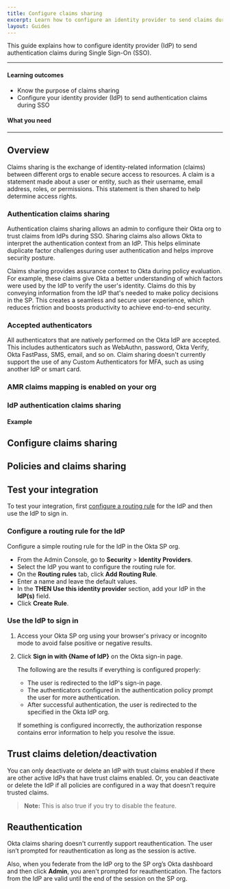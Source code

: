 ```yaml
---
title: Configure claims sharing
excerpt: Learn how to configure an identity provider to send claims during SSO
layout: Guides
---
```


<ApiLifecycle access="ea" />

This guide explains how to configure <StackSnippet snippet="idptypetop" inline /> identity provider (IdP) to send authentication claims during Single Sign-On (SSO).

---

#### Learning outcomes

* Know the purpose of claims sharing
* Configure your <StackSnippet snippet="idptype" inline /> identity provider (IdP) to send authentication claims during SSO

#### What you need

<StackSnippet snippet="wun" />

---

## Overview

Claims sharing is the exchange of identity-related information (claims) between different orgs to enable secure access to resources. A claim is a statement made about a user or entity, such as their username, email address, roles, or permissions. This statement is then shared to help determine access rights.

### Authentication claims sharing

Authentication claims sharing allows an admin to configure their Okta org to trust claims from IdPs during SSO. Sharing claims also allows Okta to interpret the authentication context from an IdP. This helps eliminate duplicate factor challenges during user authentication and helps improve security posture.

Claims sharing provides assurance context to Okta during policy evaluation. For example, these claims give Okta a better understanding of which factors were used by the IdP to verify the user's identity. Claims do this by conveying information from the IdP that's needed to make policy decisions in the SP. This creates a seamless and secure user experience, which reduces friction and boosts productivity to achieve end-to-end security.

### Accepted authenticators

All authenticators that are natively performed on the Okta IdP are accepted. This includes authenticators such as WebAuthn, password, Okta Verify, Okta FastPass, SMS, email, and so on. Claim sharing doesn't currently support the use of any Custom Authenticators for MFA, such as using another IdP or smart card.

### AMR claims mapping is enabled on your org

<StackSnippet snippet="amrclaims" />

### <StackSnippet snippet="idptype" inline /> IdP authentication claims sharing

<StackSnippet snippet="idpauthclaimssharing" />

#### Example <StackSnippet snippet="idpresponsetitle" inline />

<StackSnippet snippet="idpresponse" />

## Configure claims sharing

<StackSnippet snippet="configclaims" />

## Policies and claims sharing

<StackSnippet snippet="policies" />

## Test your integration

To test your integration, first [configure a routing rule](https://help.okta.com/okta_help.htm?id=ext-cfg-routing-rules) for the IdP and then use the IdP to sign in.

### Configure a routing rule for the IdP

Configure a simple routing rule for the IdP in the Okta SP org.

* From the Admin Console, go to **Security** > **Identity Providers**.
* Select the IdP you want to configure the routing rule for.
* On the **Routing rules** tab, click **Add Routing Rule**.
* Enter a name and leave the default values.
* In the **THEN Use this identity provider** section, add your IdP in the **IdP(s)** field.
* Click **Create Rule**.

### Use the IdP to sign in

1. Access your Okta SP org using your browser's privacy or incognito mode to avoid false positive or negative results.
1. Click **Sign in with {Name of IdP}** on the Okta sign-in page.

   The following are the results if everything is configured properly:

   * The user is redirected to the IdP's sign-in page.
   * The authenticators configured in the authentication policy prompt the user for more authentication.
   * After successful authentication, the user is redirected to the <StackSnippet snippet="redirect" inline /> specified in the Okta IdP org.

   If something is configured incorrectly, the authorization response contains error information to help you resolve the issue.

## Trust claims deletion/deactivation

You can only deactivate or delete an IdP with trust claims enabled if there are other active IdPs that have trust claims enabled. Or, you can deactivate or delete the IdP if all policies are configured in a way that doesn't require trusted claims.

> **Note:** This is also true if you try to disable the <StackSnippet snippet="deletedeactivate" inline /> feature.

## Reauthentication

Okta claims sharing doesn't currently support reauthentication. The user isn’t prompted for reauthentication as long as the session is active.

Also, when you federate from the IdP org to the SP org’s Okta dashboard and then click **Admin**, you aren't prompted for reauthentication. The factors from the IdP are valid until the end of the session on the SP org.
